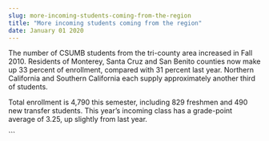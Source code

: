 ```yaml
---
slug: more-incoming-students-coming-from-the-region
title: "More incoming students coming from the region"
date: January 01 2020
---
```


 
<p>
  The number of CSUMB students from the tri-county area increased in Fall 2010.
  Residents of Monterey, Santa Cruz and San Benito counties now make up 33
  percent of enrollment, compared with 31 percent last year. Northern California
  and Southern California each supply approximately another third of students.
</p>
<p>
  Total enrollment is 4,790 this semester, including 829 freshmen and 490 new
  transfer students. This year’s incoming class has a grade-point average of
  3.25, up slightly from last year.
</p>
```
